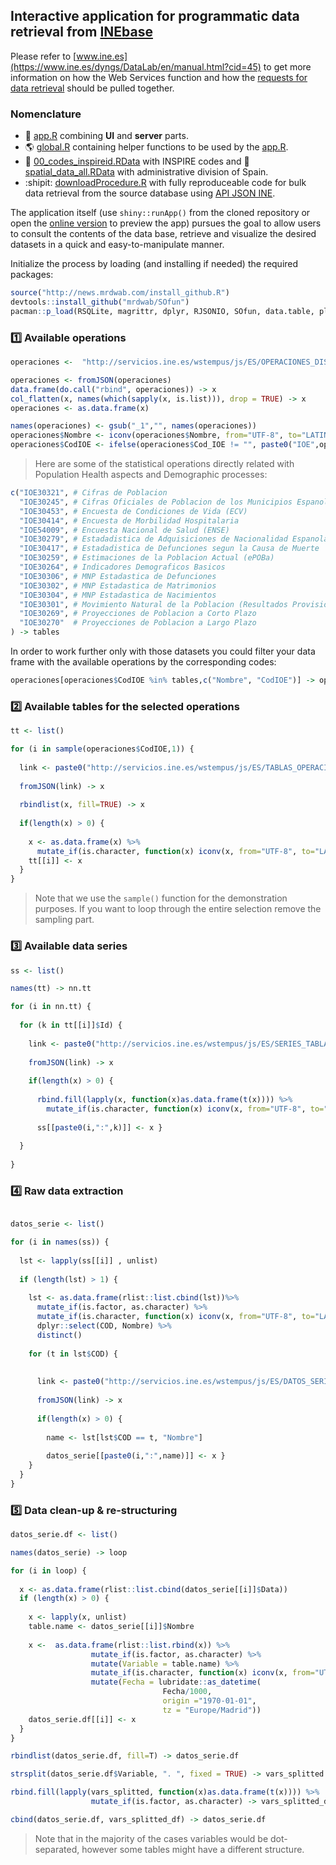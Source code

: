 ## Interactive application for programmatic data retrieval from [INEbase](https://www.ine.es/dyngs/INEbase/listaoperaciones.htm)

Please refer to [www.ine.es](https://www.ine.es/dyngs/DataLab/en/manual.html?cid=45) to get more information on how the Web Services function and how the [requests for data retrieval](https://www.ine.es/dyngs/DataLab/en/manual.html?cid=48) should be pulled together.

### Nomenclature

- :rocket: [app.R](https://github.com/ordanovich/downloadINE/blob/master/app.R) combining **UI** and **server** parts.
- :earth_americas: [global.R](https://github.com/ordanovich/downloadINE/blob/master/global.R) containing helper functions to be used by the [app.R](https://github.com/ordanovich/downloadINE/blob/master/app.R).
- :name_badge: [00_codes_inspireid.RData](https://github.com/ordanovich/downloadINE/raw/master/00_codes_inspireid.RData) with INSPIRE codes and :round_pushpin: [spatial_data_all.RData](https://github.com/ordanovich/downloadINE/raw/master/spatial_data_all.RData) with administrative division of Spain.
- :shipit: [downloadProcedure.R](https://github.com/ordanovich/downloadINE/blob/master/downloadProcedure.R) with fully reproduceable code for bulk data retrieval from the source database using [API JSON INE](https://www.ine.es/dyngs/DataLab/manual.html?cid=45).

The application itself (use `shiny::runApp()` from the cloned repository or open the <a href="http://193.146.75.235/sample-apps/final_apps/ine_download/"  rel="noopener noreferrer" target="_blank">online version</a> to preview the app) pursues the goal to allow users to consult the contents of the data base, retrieve and visualize the desired datasets in a quick and easy-to-manipulate manner. 

Initialize the process by loading (and installing if needed) the required packages:

```r
source("http://news.mrdwab.com/install_github.R")
devtools::install_github("mrdwab/SOfun")
pacman::p_load(RSQLite, magrittr, dplyr, RJSONIO, SOfun, data.table, plyr)
```

### :one: Available operations

```r
operaciones <-  "http://servicios.ine.es/wstempus/js/ES/OPERACIONES_DISPONIBLES"

operaciones <- fromJSON(operaciones)
data.frame(do.call("rbind", operaciones)) -> x
col_flatten(x, names(which(sapply(x, is.list))), drop = TRUE) -> x
operaciones <- as.data.frame(x)

names(operaciones) <- gsub("_1","", names(operaciones))
operaciones$Nombre <- iconv(operaciones$Nombre, from="UTF-8", to="LATIN1")
operaciones$CodIOE <- ifelse(operaciones$Cod_IOE != "", paste0("IOE",operaciones$Cod_IOE), "")
```
> Here are some of the statistical operations directly related with Population Health aspects and Demographic processes:

```r
c("IOE30321", # Cifras de Poblacion
  "IOE30245", # Cifras Oficiales de Poblacion de los Municipios Espanoles: Revision del Padron Municipal
  "IOE30453", # Encuesta de Condiciones de Vida (ECV)
  "IOE30414", # Encuesta de Morbilidad Hospitalaria
  "IOE54009", # Encuesta Nacional de Salud (ENSE)
  "IOE30279", # Estadadistica de Adquisiciones de Nacionalidad Espanola de Residentes
  "IOE30417", # Estadadistica de Defunciones segun la Causa de Muerte
  "IOE30259", # Estimaciones de la Poblacion Actual (ePOBa)
  "IOE30264", # Indicadores Demograficos Basicos
  "IOE30306", # MNP Estadastica de Defunciones
  "IOE30302", # MNP Estadastica de Matrimonios
  "IOE30304", # MNP Estadastica de Nacimientos
  "IOE30301", # Movimiento Natural de la Poblacion (Resultados Provisionales)
  "IOE30269", # Proyecciones de Poblacion a Corto Plazo
  "IOE30270"  # Proyecciones de Poblacion a Largo Plazo
) -> tables
```

In order to work further only with those datasets you could filter your data frame with the available operations by the corresponding codes:

```r
operaciones[operaciones$CodIOE %in% tables,c("Nombre", "CodIOE")] -> operaciones 
```

### :two: Available tables for the selected operations

```r
tt <- list()

for (i in sample(operaciones$CodIOE,1)) {
  
  link <- paste0("http://servicios.ine.es/wstempus/js/ES/TABLAS_OPERACION/",i)
  
  fromJSON(link) -> x
  
  rbindlist(x, fill=TRUE) -> x
  
  if(length(x) > 0) {
    
    x <- as.data.frame(x) %>%
      mutate_if(is.character, function(x) iconv(x, from="UTF-8", to="LATIN1"))
    tt[[i]] <- x
  }
}
```

> Note that we use the `sample()` function for the demonstration purposes. If you want to loop through the entire selection remove the sampling part.

### :three: Available data series

```r
ss <- list()

names(tt) -> nn.tt

for (i in nn.tt) {
  
  for (k in tt[[i]]$Id) {
    
    link <- paste0("http://servicios.ine.es/wstempus/js/ES/SERIES_TABLA/", k)            
    
    fromJSON(link) -> x
    
    if(length(x) > 0) {
      
      rbind.fill(lapply(x, function(x)as.data.frame(t(x)))) %>%
        mutate_if(is.character, function(x) iconv(x, from="UTF-8", to="LATIN1")) -> x
      
      ss[[paste0(i,":",k)]] <- x }
    
  }  
  
}
```
### :four: Raw data extraction

```r

datos_serie <- list()

for (i in names(ss)) {
  
  lst <- lapply(ss[[i]] , unlist)
  
  if (length(lst) > 1) {
    
    lst <- as.data.frame(rlist::list.cbind(lst))%>%
      mutate_if(is.factor, as.character) %>%
      mutate_if(is.character, function(x) iconv(x, from="UTF-8", to="LATIN1")) %>%
      dplyr::select(COD, Nombre) %>%
      distinct()
    
    for (t in lst$COD) {
      
      
      link <- paste0("http://servicios.ine.es/wstempus/js/ES/DATOS_SERIE/", t, "?date=19000101:")
      
      fromJSON(link) -> x
      
      if(length(x) > 0) {
        
        name <- lst[lst$COD == t, "Nombre"]
        
        datos_serie[[paste0(i,":",name)]] <- x }
    }    
  }  
}
```

### :five: Data clean-up & re-structuring

```r
datos_serie.df <- list()

names(datos_serie) -> loop

for (i in loop) {
  
  x <- as.data.frame(rlist::list.cbind(datos_serie[[i]]$Data))
  if (length(x) > 0) {
    
    x <- lapply(x, unlist)
    table.name <- datos_serie[[i]]$Nombre
    
    x <-  as.data.frame(rlist::list.rbind(x)) %>%
                  mutate_if(is.factor, as.character) %>%
                  mutate(Variable = table.name) %>%
                  mutate_if(is.character, function(x) iconv(x, from="UTF-8", to="LATIN1")) %>%
                  mutate(Fecha = lubridate::as_datetime(
                                  Fecha/1000, 
                                  origin ="1970-01-01", 
                                  tz = "Europe/Madrid"))
    datos_serie.df[[i]] <- x
  }
}

rbindlist(datos_serie.df, fill=T) -> datos_serie.df

strsplit(datos_serie.df$Variable, ". ", fixed = TRUE) -> vars_splitted

rbind.fill(lapply(vars_splitted, function(x)as.data.frame(t(x)))) %>%
                  mutate_if(is.factor, as.character) -> vars_splitted_df

cbind(datos_serie.df, vars_splitted_df) -> datos_serie.df
```

> Note that in the majority of the cases variables would be dot-separated, however some tables might have a different structure.
